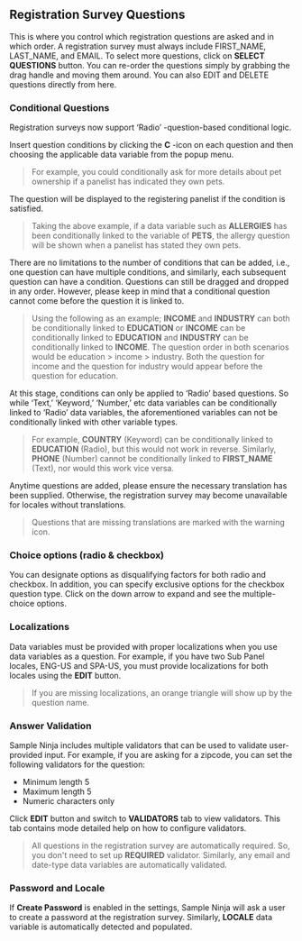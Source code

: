 ## Registration Survey Questions

This is where you control which registration questions are asked and in which order. A registration survey must always include FIRST_NAME, LAST_NAME, and EMAIL. To select more questions, click on **SELECT QUESTIONS** button. You can re-order the questions simply by grabbing the drag handle and moving them around. You can also EDIT and DELETE questions directly from here.

### Conditional Questions

Registration surveys now support ‘Radio’ -question-based conditional logic. 

Insert question conditions by clicking the **C** -icon on each question and then choosing the applicable data variable from the popup menu. 

> For example, you could conditionally ask for more details about pet ownership if a panelist has indicated they own pets. 

The question will be displayed to the registering panelist if the condition is satisfied.

> Taking the above example, if a data variable such as **ALLERGIES** has been conditionally linked to the variable of **PETS**, the allergy question will be shown when a panelist has stated they own pets.

There are no limitations to the number of conditions that can be added, i.e., one question can have multiple conditions, and similarly, each subsequent question can have a condition. Questions can still be dragged and dropped in any order. However, please keep in mind that a conditional question cannot come before the question it is linked to.

> Using the following as an example; **INCOME** and **INDUSTRY** can both be conditionally linked to **EDUCATION** or **INCOME** can be conditionally linked to **EDUCATION** and **INDUSTRY** can be conditionally linked to **INCOME**. The question order in both scenarios would be education > income > industry. Both the question for income and the question for industry would appear before the question for education.

At this stage, conditions can only be applied to ‘Radio’ based questions. So while ‘Text,’ ‘Keyword,’ ‘Number,’ etc data variables can be conditionally linked to ‘Radio’ data variables, the aforementioned variables can not be conditionally linked with other variable types. 

> For example, **COUNTRY** (Keyword) can be conditionally linked to **EDUCATION** (Radio), but this would not work in reverse. Similarly, **PHONE** (Number) cannot be conditionally linked to **FIRST_NAME** (Text), nor would this work vice versa.

Anytime questions are added, please ensure the necessary translation has been supplied. Otherwise, the registration survey may become unavailable for locales without translations. 

> Questions that are missing translations are marked with the warning icon.

### Choice options (radio & checkbox)
You can designate options as disqualifying factors for both radio and checkbox. In addition, you can specify exclusive options for the checkbox question type. Click on the down arrow to expand and see the multiple-choice options.

### Localizations
Data variables must be provided with proper localizations when you use data variables as a question. For example, if you have two Sub Panel locales, ENG-US and SPA-US, you must provide localizations for both locales using the **EDIT** button.

> If you are missing localizations, an orange triangle will show up by the question name.

### Answer Validation
Sample Ninja includes multiple validators that can be used to validate user-provided input. For example, if you are asking for a zipcode, you can set the following validators for the question:

- Minimum length 5
- Maximum length 5
- Numeric characters only

Click **EDIT** button and switch to **VALIDATORS** tab to view validators. This tab contains mode detailed help on how to configure validators.

> All questions in the registration survey are automatically required. So, you don't need to set up **REQUIRED** validator. Similarly, any email and date-type data variables are automatically validated.

### Password and Locale
If **Create Password** is enabled in the settings, Sample Ninja will ask a user to create a password at the registration survey. Similarly, **LOCALE** data variable is automatically detected and populated.
